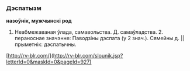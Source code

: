 ### Дэспатызм
**назоўнік, мужчынскі род**

1. Неабмежаваная ўлада, самавольства. Д. самаўладства. 2. пераноснае значэнне: Паводзіны дэспата (у 2 знач.). Сямейны д. || прыметнік: дэспатычны.

<a rel="author">[http://rv-blr.com/](http://rv-blr.com/slounik.jsp?letterId=0&maskId=0&pageId=927)</a>

